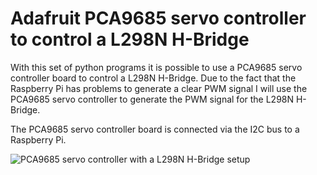 # Adafruit PCA9685 servo controller to control a L298N H-Bridge
With this set of python programs it is possible to use a PCA9685 servo controller board to control a L298N H-Bridge. Due to the fact that the Raspberry Pi has problems to generate a clear PWM signal I will use the PCA9685 servo controller to generate the PWM signal for the L298N H-Bridge.

The PCA9685 servo controller board is connected via the I2C bus to a Raspberry Pi.

![PCA9685 servo controller with a L298N H-Bridge setup](https://custom-build-robots.com/wp-content/uploads/2017/05/L298N_H-Bridge_PCA9685_02-300x225.jpg)
